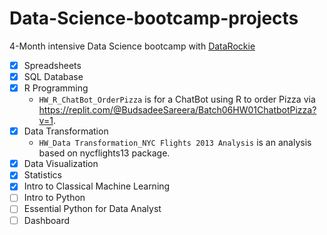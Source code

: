 # Data-Science-bootcamp-projects
4-Month intensive Data Science bootcamp with [DataRockie](https://datarockie.com/)

* [x] Spreadsheets
* [x] SQL Database
* [x] R Programming
  - `HW_R_ChatBot_OrderPizza` is for a ChatBot using R to order Pizza via https://replit.com/@BudsadeeSareera/Batch06HW01ChatbotPizza?v=1.
* [x] Data Transformation
  - `HW_Data Transformation_NYC Flights 2013 Analysis` is an analysis based on nycflights13 package.
* [x] Data Visualization
* [x] Statistics
* [x] Intro to Classical Machine Learning
* [ ] Intro to Python
* [ ] Essential Python for Data Analyst
* [ ] Dashboard
